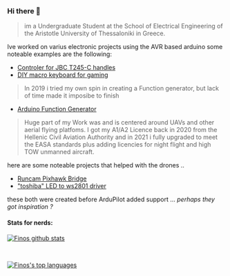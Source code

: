 ### Hi there 👋
> im a Undergraduate Student at the School of Electrical Engineering of the
Aristotle University of Thessaloniki in Greece.

Ive worked on varius electronic projects using the AVR based arduino 
some noteable examples are the following:
* [Controler for JBC T245-C handles](https://github.com/finos2/DIY-JBC-soldering-station) 
* [DIY macro keyboard for gaming](https://github.com/finos2/MacroPad)

> In 2019 i tried my own spin in creating a Function generator, but lack of time made it imposibe to finish
* [Arduino Function Generator](https://github.com/finos2/Arduino-Function-Generator)

> Huge part of my Work was and is centered around UAVs and other aerial flying platfoms. I got my A1/A2 Licence back in 2020 from the Hellenic Civil Aviation Authority and in 2021 i fully upgraded to meet the EASA standards plus adding licencies for night flight and high TOW unmanned aircraft. 

here are some noteable projects that helped with the drones ..

- [Runcam Pixhawk Bridge](https://github.com/finos2/Pixhawk-RuncamDevice)
- ["toshiba" LED to ws2801 driver](https://github.com/finos2/PixHawk-i2c-to-Ws2801-bridge)

these both were created before ArduPilot added support ... _perhaps they got inspiration ?_ 

#### Stats for nerds: 
[![Finos github stats](https://github-readme-stats.vercel.app/api?username=finos2&theme=blue-green)](https://github.com/anuraghazra/github-readme-stats)

<br> 

[![Finos's top languages](https://github-readme-stats.vercel.app/api/top-langs/?username=finos2&theme=blue-green)](https://github.com/anuraghazra/github-readme-stats)
